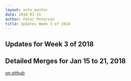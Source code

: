 ```yaml
---
layout: onto_master
date: 2018-01-15
author: Peter Peterson
title: Updates Week 3 of 2018
---
```

Updates for Week 3 of 2018
--------------------------

Detailed Merges for Jan 15 to 21, 2018
--------------------------------------
[on github](https://github.com/mantidproject/mantid/pulls?q=is%3Apr+merged%3A2018-01-16..2018-01-21)

